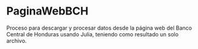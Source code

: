 # PaginaWebBCH
Proceso para descargar y procesar datos desde la página web del Banco Central de Honduras usando Julia, teniendo como resultado un solo archivo.
